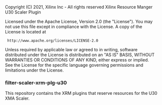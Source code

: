  Copyright (C) 2021, Xilinx Inc - All rights reserved
 Xilinx Resource Manger U30 Scaler Plugin 
                                    
 Licensed under the Apache License, Version 2.0 (the "License"). You may
 not use this file except in compliance with the License. A copy of the
 License is located at

     http://www.apache.org/licenses/LICENSE-2.0

 Unless required by applicable law or agreed to in writing, software
 distributed under the License is distributed on an "AS IS" BASIS, WITHOUT
 WARRANTIES OR CONDITIONS OF ANY KIND, either express or implied. See the
 License for the specific language governing permissions and limitations 
 under the License.

### filter-scaler-xrm-plg-u30
This repository contains the XRM plugins that reserve resources for the U30 XMA Scaler. 

